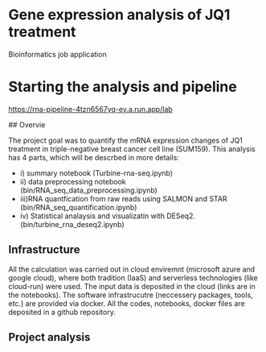 # Gene expression analysis of JQ1 treatment
Bioinformatics job application

# Starting the analysis and pipeline

https://rna-pipeline-4tzn6567yq-ey.a.run.app/lab

## Overvie

The project goal was to quantify the mRNA expression changes of JQ1 treatment in triple-negative breast cancer cell line (SUM159). This analysis has 4 parts, which will be descrbed in more details:
  * i) summary notebook (Turbine-rna-seq.ipynb)
  * ii) data preprocessing notebook (bin/RNA_seq_data_preprocessing.ipynb)
  * iii)RNA quantfication from raw reads using SALMON and STAR (bin/RNA_seq_quantification.ipynb)
  * iv) Statistical analaysis and visualizatin with DESeq2. (bin/turbine_rna_deseq2.ipynb)

## Infrastructure

All the calculation was carried out in cloud enviremnt (microsoft azure and google cloud), where both tradition (IaaS) and serverless technologies (like cloud-run) were used. The input data is deposited in the cloud (links are in the notebooks). The software infrastrucutre (neccessery packages, tools, etc.) are provided via docker. All the codes, notebooks, docker files are deposited in a github repository. 

## Project analysis
